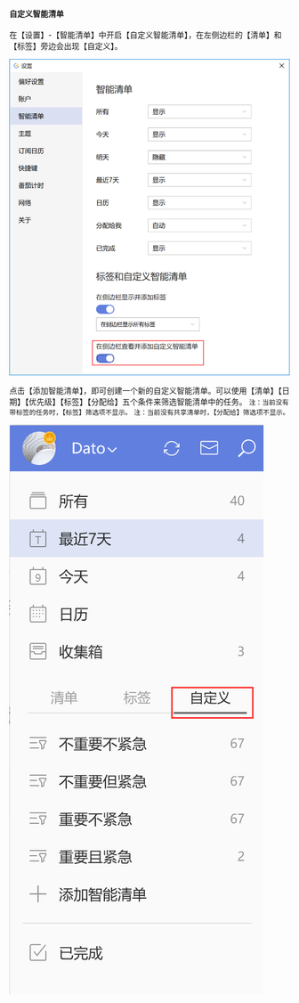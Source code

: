 #### 自定义智能清单

在【设置】-【智能清单】中开启【自定义智能清单】，在左侧边栏的【清单】和【标签】旁边会出现【自定义】。

![wincsl1](../../images/Windows/list/pasted%20image%200%201.png)

点击【添加智能清单】，即可创建一个新的自定义智能清单。可以使用【清单】【日期】【优先级】【标签】【分配给】五个条件来筛选智能清单中的任务。 `注：当前没有带标签的任务时，【标签】筛选项不显示。` `注：当前没有共享清单时，【分配给】筛选项不显示。`

![wincsl2](../../images/Windows/list/pasted%20image%200%202.png)

